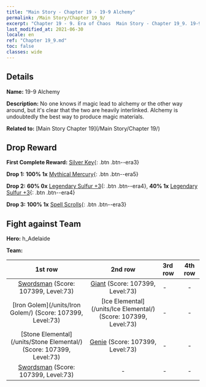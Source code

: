 ```yaml
---
title: "Main Story - Chapter 19 - 19-9 Alchemy"
permalink: /Main Story/Chapter 19_9/
excerpt: "Chapter 19 - 9. Era of Chaos  Main Story - Chapter 19_9. 19-9 Alchemy"
last_modified_at: 2021-06-30
locale: en
ref: "Chapter 19_9.md"
toc: false
classes: wide
---
```


## Details

 **Name:** 19-9 Alchemy

 **Description:** No one knows if magic lead to alchemy or the other way around, but it's clear that the two are heavily interlinked. Alchemy is undoubtedly the best way to produce magic materials.

 **Related to:** [Main Story Chapter 19](/Main Story/Chapter 19/)

## Drop Reward

 **First Complete Reward:** [Silver Key](/Items/con_693/){: .btn .btn--era3}

 **Drop 1:** **100% 1x** [Mythical Mercury](/Items/mat_63/){: .btn .btn--era5}

 **Drop 2:** **60% 0x** [Legendary Sulfur +3](/Items/mat_57/){: .btn .btn--era4}, **40% 1x** [Legendary Sulfur +3](/Items/mat_57/){: .btn .btn--era4}

 **Drop 3:** **100% 1x** [Spell Scrolls](/Items/con_694/){: .btn .btn--era3}


## Fight against Team
 **Hero:** h_Adelaide

 **Team:**


  | 1st row | 2nd row | 3rd row | 4th row |
  |:----:|:----:|:----|:----:|
  | [Swordsman](/units/Swordsman/) (Score: 107399, Level:73)  | [Giant](/units/Giant/) (Score: 107399, Level:73)  | - | - |
  | [Iron Golem](/units/Iron Golem/) (Score: 107399, Level:73)  | [Ice Elemental](/units/Ice Elemental/) (Score: 107399, Level:73)  | - | - |
  | [Stone Elemental](/units/Stone Elemental/) (Score: 107399, Level:73)  | [Genie](/units/Genie/) (Score: 107399, Level:73)  | - | - |
  | [Swordsman](/units/Swordsman/) (Score: 107399, Level:73)  | - | - | - |


